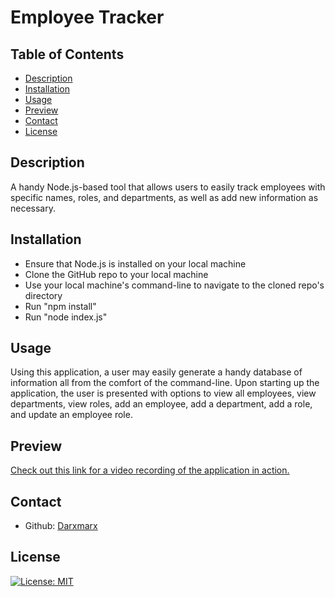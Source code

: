   # Employee Tracker

  ## Table of Contents

  - [Description](#description)
  - [Installation](#installation)
  - [Usage](#usage)
  - [Preview](#preview)
  - [Contact](#contact)
  - [License](#license)

  ## Description

  A handy Node.js-based tool that allows users to easily track employees with specific names, roles, and departments, as well as add new information as necessary.
  
  ## Installation

  - Ensure that Node.js is installed on your local machine
  - Clone the GitHub repo to your local machine
  - Use your local machine's command-line to navigate to the cloned repo's directory
  - Run "npm install"
  - Run "node index.js"

  ## Usage

  Using this application, a user may easily generate a handy database of information all from the comfort of the command-line. Upon starting up the application, the user is presented with options to view all employees, view departments, view roles, add an employee, add a department, add a role, and update an employee role. 

  ## Preview

  [Check out this link for a video recording of the application in action.](https://drive.google.com/file/d/1vBJz9R2_NiilIqqKBqcrm3mO7XGnVbDs/view)
  
  ## Contact

  - Github: [Darxmarx](https://github.com/Darxmarx)

  ## License

  [![License: MIT](https://img.shields.io/badge/License-MIT-yellow.svg)](https://opensource.org/licenses/MIT)